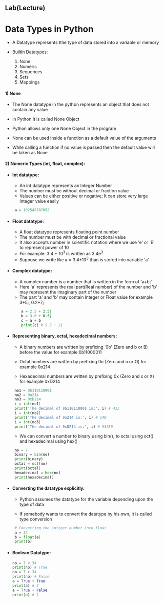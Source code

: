 ## Lab(Lecture)

# Data Types in Python
- A Datatype represents tthe type of data stored into a variable or memory

- BuiltIn Datatypes:
    1) None
    2) Numeric
    3) Sequences
    4) Sets
    5) Mappings

#### 1) None
- The None datatype in the python represents an object that does not contain any value

- In Python it is called None Object

- Python allows only one None Object in the program

- None can be used inside a function as a default value of the arguments

- While calling a function if no value is passed then the default value will be taken as None

#### 2) Numeric Types (int, float, complex):
- #### Int datatype:
    - An int datatype represents an Integer Number
    - The number must be without decimal or fraction value
    - Values can be either positive or negative; It can store very large Integer value easily
   ```python
    a = 102548787852
   ```

- #### Float datatype:
    - A float datatype represents floating point number
    - The number must be with decimal or fractional value
    - It also accepts number in scientific notation where we use 'e' or 'E' to represent power of 10
    - For example: 3.4 * 10<sup>3</sup> is written as 3.4e<sup>3</sup>
    - Suppose we write like a = 3.4*10<sup>3</sup> than is stored into variable 'a'

- #### Complex datatype:
    - A complex number is a number that is written in the form of 'a+bj'
    - Here 'a' represents the real part(Real number) of the number and 'b' may represent the imaginary part of the number
    - The part 'a' and 'b' may contain Integer or Float value for example 3+5j, 0.2+7j
    ```python
        a = 2.5 + 2.5j
        b = 3.0 + 0.5j
        c = a + b
        print(c) # 5.5 + 2j
    ```

- #### Representing binary, octal, hexadecimal numbers: 
    - A binary numbers are written by prefixing '0b' (Zero and b or B) before the value for example 0b11000011

    - Octal numbers are written by prefixing 0o (Zero and o or O) for example 0o214

    - Hexadecimal numbers are written by prefixing 0x (Zero and x or X) for example 0xD214

   ```python
    no1 = 0b110110001
    no2 = 0o214
    no3 = 0xD214
    i = int(no1)
    print('The decimal of 0b110110001 is:', i) # 433
    i = int(no2)
    print('The decimal of 0o214 is:', i) # 140
    i = int(no3)
    print('The decimal of 0xD214 is:', i) # 53780
   ```

   - We can convert a number to binary using bin(), to octal using oct() and hexadecimal using hex()
   ```python
    no = 7
    binary = bin(no)
    print(binary)
    octal = oct(no)
    print(octal)
    hexadecimal = hex(no)
    print(hexadecimal)
   ```

- #### Converting the datatype explicitly:
    - Python assumes the datatype for the variable depending upon the type of data

    - If somebody wants to convert the datatype by his own, it is called type conversion

   ```python
    # Converting the integer number into float
    a = 34
    b = float(a)
    print(b)

   ```

- #### Boolean Datatype:
    ```python
    no = 7 < 34
    print(no) # True
    no = 7 > 34
    print(no) # False
    a = True + True
    print(a) # 2
    a = True + False
    print(a) # 1

    ```
